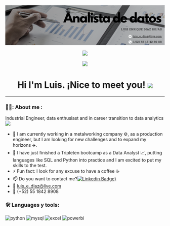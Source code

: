 
<div id="header" align="center">
  <img decoding="async" src="https://github.com/Prihor95/Prihor95/blob/20b61831a21d4bb62baddf78cbfd8fdb88d69615/Data_analyst_Luis.png" width="800"/>

  [![](https://img.shields.io/badge/LinkedIn-0077B5?style=for-the-badge&logo=linkedin&logoColor=white)](https://www.linkedin.com/in/luis-enrique-diaz-rojas-905604163/)

![](https://komarev.com/ghpvc/?username=Prihor95&color=blueviolet&style=for-the-badge)
</div>
<div id="badges" align="center">


<h1>
  Hi I'm Luis. ¡Nice to meet you!
  <img decoding="async" src="https://media.giphy.com/media/hvRJCLFzcasrR4ia7z/giphy.gif" width="30px"/>
</h1>


---
 <div id="header" align="left">

### 👨‍💻: About me :
Industrial Engineer, data enthusiast and in career transition to data analytics  <img decoding="async" src="https://media.giphy.com/media/v1.Y2lkPTc5MGI3NjExbXE2bzY2Z3d1OHR1ZXFlaTMzN2h0d2E1YjMzaGYyaGsxZjVqZzd2YiZlcD12MV9pbnRlcm5hbF9naWZfYnlfaWQmY3Q9Zw/VHI6svvhu5xuqzyAoM/giphy.gif" width="30">

- 🔭 I am currently working in a metalworking company ⚙️, as a production engineer, but I am looking for new challenges and to expand my horizons ✈️.
- 🌱 I have just finished a Tripleten bootcamp as a Data Analyst 📈, putting languages ​​like SQL and Python into practice and I am excited to put my skills to the test.
- ⚡ Fun fact: I look for any excuse to have a coffee ☕
- 📫 Do you want to contact me?[![Linkedin Badge](https://img.shields.io/badge/LinkedIn-0077B5?style=for-the-badge&logo=linkedin&logoColor=white))](https://www.linkedin.com/in/luis-enrique-diaz-rojas-905604163/)
- :e-mail: luis_e_diaz@live.com
- :iphone: (+52) 55 1842 8908



### :hammer_and_wrench: Languages y tools:

<div id="header" align="left">
    <img decoding="async" src="https://img.shields.io/badge/Python-3776AB?style=for-the-badge&logo=python&logoColor=white" alt="python"/>
  </a>
    <img decoding="async" src="https://img.shields.io/badge/MySQL-6DB33F?style=for-the-badge&logo=mysql&logoColor=white" alt="mysql"/>
  </a>
 <img decoding="async" src="https://img.shields.io/badge/Microsoft_Excel-217346?style=for-the-badge&logo=microsoft-excel&logoColor=white" alt="excel"/>
  </a>
 <img decoding="async" src="https://img.shields.io/badge/Power_BI-FFBE00?style=for-the-badge&logo=Power-BI&logoColor=white" alt="powerbi"/>
  </a>

</div>
